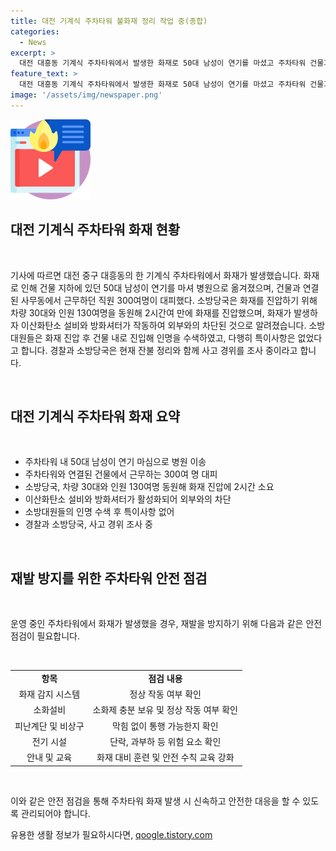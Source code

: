 ```yaml
---
title: 대전 기계식 주차타워 불화재 정리 작업 중(종합)
categories:
  - News
excerpt: >
  대전 대흥동 기계식 주차타워에서 발생한 화재로 50대 남성이 연기를 마셨고 주차타워 건물과 연결된 사무동 직원 300여명이 대피했습니다. 소방당국은 차량 30대와 인원 130여명을 동원하여 2시간여 만에 초소를 진압했는데, 다행히 특이사항은 없었습니다. 현재 경찰과 소방당국은 사고 경위를 조사 중입니다.
feature_text: >
  대전 대흥동 기계식 주차타워에서 발생한 화재로 50대 남성이 연기를 마셨고 주차타워 건물과 연결된 사무동 직원 300여명이 대피했습니다. 소방당국은 차량 30대와 인원 130여명을 동원하여 2시간여 만에 초소를 진압했는데, 다행히 특이사항은 없었습니다. 현재 경찰과 소방당국은 사고 경위를 조사 중입니다.
image: '/assets/img/newspaper.png'
---
```


<p><img src="/assets/img/news.png" alt="rentncar 속보" /></p>

<h2 data-ke-size="size26">대전 기계식 주차타워 화재 현황</h2>

<p data-ke-size="size16">&nbsp;</p>

<p>기사에 따르면 대전 중구 대흥동의 한 기계식 주차타워에서 화재가 발생했습니다. 화재로 인해 건물 지하에 있던 50대 남성이 연기를 마셔 병원으로 옮겨졌으며, 건물과 연결된 사무동에서 근무하던 직원 300여명이 대피했다. 소방당국은 화재를 진압하기 위해 차량 30대와 인원 130여명을 동원해 2시간여 만에 화재를 진압했으며, 화재가 발생하자 이산화탄소 설비와 방화셔터가 작동하여 외부와의 차단된 것으로 알려졌습니다. 소방대원들은 화재 진압 후 건물 내로 진입해 인명을 수색하였고, 다행히 특이사항은 없었다고 합니다. 경찰과 소방당국은 현재 잔불 정리와 함께 사고 경위를 조사 중이라고 합니다.</p>

<p data-ke-size="size16">&nbsp;</p>

<h2 data-ke-size="size21">대전 기계식 주차타워 화재 요약</h2>

<p data-ke-size="size16">&nbsp;</p>

<ul>
    <li>주차타워 내 50대 남성이 연기 마심으로 병원 이송</li>
    <li>주차타워와 연결된 건물에서 근무하는 300여 명 대피</li>
    <li>소방당국, 차량 30대와 인원 130여명 동원해 화재 진압에 2시간 소요</li>
    <li>이산화탄소 설비와 방화셔터가 활성화되어 외부와의 차단</li>
    <li>소방대원들의 인명 수색 후 특이사항 없어</li>
    <li>경찰과 소방당국, 사고 경위 조사 중</li>
</ul>

<p data-ke-size="size16">&nbsp;</p>

<h2 data-ke-size="size21">재발 방지를 위한 주차타워 안전 점검</h2>

<p data-ke-size="size16">&nbsp;</p>

<p>운영 중인 주차타워에서 화재가 발생했을 경우, 재발을 방지하기 위해 다음과 같은 안전 점검이 필요합니다. </p>

<p data-ke-size="size16">&nbsp;</p>

<table>
    <tbody>
        <tr>
            <td style="text-align: center; height: 17px;"><b>항목</b></td>
            <td style="text-align: center; height: 17px;"><b>점검 내용</b></td>
        </tr>
        <tr>
            <td style="text-align: center; height: 17px;">화재 감지 시스템</td>
            <td style="text-align: center; height: 17px;">정상 작동 여부 확인</td>
        </tr>
        <tr>
            <td style="text-align: center; height: 17px;">소화설비</td>
            <td style="text-align: center; height: 17px;">소화제 충분 보유 및 정상 작동 여부 확인</td>
        </tr>
        <tr>
            <td style="text-align: center; height: 17px;">피난계단 및 비상구</td>
            <td style="text-align: center; height: 17px;">막힘 없이 통행 가능한지 확인</td>
        </tr>
        <tr>
            <td style="text-align: center; height: 17px;">전기 시설</td>
            <td style="text-align: center; height: 17px;">단락, 과부하 등 위험 요소 확인</td>
        </tr>
        <tr>
            <td style="text-align: center; height: 17px;">안내 및 교육</td>
            <td style="text-align: center; height: 17px;">화재 대비 훈련 및 안전 수칙 교육 강화</td>
        </tr>
    </tbody>
</table>

<p data-ke-size="size16">&nbsp;</p>

<p>이와 같은 안전 점검을 통해 주차타워 화재 발생 시 신속하고 안전한 대응을 할 수 있도록 관리되어야 합니다.</p>
유용한 생활 정보가 필요하시다면, <a href="https://qoogle.tistory.com" rel="dofollow">qoogle.tistory.com</a>


